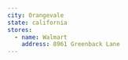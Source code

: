 ```yaml
---
city: Orangevale
state: california
stores:
  - name: Walmart
    address: 8961 Greenback Lane
---
```

